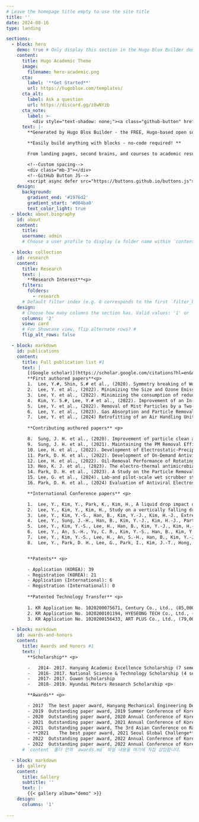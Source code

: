 ```yaml
---
# Leave the homepage title empty to use the site title
title: ''
date: 2024-08-16
type: landing

sections:
  - block: hero
    demo: true # Only display this section in the Hugo Blox Builder demo site
    content:
      title: Hugo Academic Theme
      image:
        filename: hero-academic.png
      cta:
        label: '**Get Started**'
        url: https://hugoblox.com/templates/
      cta_alt:
        label: Ask a question
        url: https://discord.gg/z8wNYzb
      cta_note:
        label: >-
          <div style="text-shadow: none;"><a class="github-button" href="https://github.com/HugoBlox/hugo-blox-builder" data-icon="octicon-star" data-size="large" data-show-count="true" aria-label="Star">Star Hugo Blox Builder</a></div><div style="text-shadow: none;"><a class="github-button" href="https://github.com/HugoBlox/theme-academic-cv" data-icon="octicon-star" data-size="large" data-show-count="true" aria-label="Star">Star the Academic template</a></div>
      text: |-
        **Generated by Hugo Blox Builder - the FREE, Hugo-based open source website builder trusted by 500,000+ sites.**

        **Easily build anything with blocks - no-code required! **

        From landing pages, second brains, and courses to academic resumés, conferences, and tech blogs.

        <!--Custom spacing-->
        <div class="mb-3"></div>
        <!--GitHub Button JS-->
        <script async defer src="https://buttons.github.io/buttons.js"></script>
    design:
      background:
        gradient_end: '#1976d2'
        gradient_start: '#004ba0'
        text_color_light: true
  - block: about.biography
    id: about
    content:
      title:  
      username: admin
      # Choose a user profile to display (a folder name within `content/authors/`)

  - block: collection
    id: research
    content:
      title: Research
      text: |
        **Research Interest**<p>
      filters:
        folders:
          - research
      # Default filter index (e.g. 0 corresponds to the first `filter_button` instance below).
    design:
      # Choose how many columns the section has. Valid values: '1' or '2'.
      columns: '2'
      view: card
      # For Showcase view, flip alternate rows? #
      flip_alt_rows: false

  - block: markdown
    id: publications
    content:
      title: Full publication list #1
      text: |
        [(Google scholar)](https://scholar.google.com/citations?hl=en&user=3pAeZpEAAAAJ)<p>
        **First authored papers**<p>
        1.	Lee, Y.#, Shin, S.# et al., (2020). Symmetry breaking of Worthington jets by gradients in liquid pool depth, *Physics of Fluids.*
        2.	Lee, Y. et al., (2022). Minimizing the Size and Ozone Emission of Electrostatic Precipitators Using Dielectric and Rolled Carbon Film Coatings, *IEEE Transactions on Industry Applications.* 
        3.	Lee, Y. et al., (2022). Minimizing the consumption of reducing agents for NOx removal in a wet scrubber without H2S formation, *Separation and Purification Technology.*
        4.	Kim, Y. S.#, Lee, Y.# et al., (2022). Improvement of an In-Duct Two-Stage Electrostatic Precipitator via Diffusion Charging, *Toxics.*
        5.	Lee, Y. et al., (2022). Removal of Mist Particles by a Two-Stage Electrostatic Precipitator Featuring Plastic Plate Electrodes, *IEEE Transactions on Industry Applications.*
        6.	Lee, Y. et al., (2023). Gas Absorption and Particle Removal Performance of Wet Parallel-membrane Array System, *IEEE Transactions on Industry Applications.*
        7.	Lee, Y. et al., (2024) Retrofitting of an Air Handling Unit by a Two-Stage Electrostatic Precipitator, *IEEE Transactions on Industry Applications.*<p>
        
        **Contributing authored papers** <p>

        8.	Sung, J. H. et al., (2020). Improvement of particle clean air delivery rate of an ion spray electrostatic air cleaner with zero-ozone based on diffusion charging, *Building and Environment.*
        9.	Sung, J. H. et al., (2021). Maintaining the PM Removal Efficiency of a Two-Stage ESP With External Ion-Injection Discharge via a Water Film on the Collection Plate and Cleaning of the Ionizer, *IEEE Transactions on Industry Applications.*
        10.	Lee, H. et al., (2022). Development of Electrostatic-Precipitator-Type Air Conditioner for Reduction of Fine Particulate Matter in Subway, *IEEE Transactions on Industry Applications.*
        11.	Park, D. H. et al., (2022). Development of On-Demand Antiviral Electrostatic Precipitators with Electrothermal-Based Antiviral Surfaces against Airborne Virus Particles, *Toxics.*
        12.	Lee, H. et al., (2022). Oil-Removal Performance of Rotating-Disk-Type Oil Separator, *Energies.*
        13.	Heo, K. J. et al., (2023). The electro-thermal antimicrobial carbon surface, *IEEE Transactions on Industry Applications.*
        14.	Park, D. H. et al., (2023). A Study on the Particle Removal Efficiency and Durability according to the Material of the Ionizer of the Fiber Brush Type Electric Precipitator, *IEEE Transactions on Industry Applications.* 
        15.	Lee, G. et al., (2024). Lab-and pilot-scale wet scrubber study on the redox-mediated simultaneous removal of NOx and SO2 using a CaCO3-based slurry with KI as a redox catalyst, *Chemosphere.*
        16.	Park, D. H. et al., (2024) Evaluation of Antiviral Electrostatic Precipitator with Commercially Antiviral Films Coated on Collection Plates Against Aerosolized Viruses, *IEEE Transactions on Industry Applications.* <p>

        **International Conference papers** <p>

        1.	Lee, Y., Kim, Y., Park, K., Kim, H., A liquid drop impact on a liquid pool with an inclined bottom substrate, 71st Annual Meeting of the APS Division of Fluid Dynamics, Atlanta, Georgia (USA), 2018
        2.	Lee, Y., Kim, Y., Kim, H., Study on a vertically falling droplet toward a liquid pool, 72nd Annual Meeting of the APS Division of Fluid Dynamics, Seattle, Washington (USA), 2019
        3.	Lee, Y., Kim, Y.-S., Han, B., Kim, Y.-J., Kim, H.-J., Extremely low ozone emission electrostatic compact air purifier using carbon fiber ionizers and carbon film collection stage, 2020 IEEE Industry Applications Society Annual Meeting, Detroit, Michigan (USA), 2020
        4.	Lee, Y., Sung, J.-H., Han, B., Kim, Y.-J., Kim, H.-J., Particle removal performance of a two stage electrostatic precipitator with carbon based nonmetallic collection plates for oil mist, 2020 IEEE Industry Applications Society Annual Meeting, Detroit, Michigan (USA), 2020
        5.	Lee, Y., Kim, Y.-S., Lee, H., Han, B., Kim, Y.-J., Kim, H.-J., The daily distribution of PM2.5 in Subway station and Reduction, The 3rd Asian Conference on Railway Engineering and Transportation, Jeju (South Korea), 2021
        6.	Lee, Y., An, S.-H., Yu, C. R., Kim, Y.-S., Han, B., Kim, Y.-J., Kim, H.-J., Gas absorption and particle removal performance of wet parallel-membrane array system, 2021 IEEE Industry Applications Society Annual Meeting, Vancouver, British Columbia (Canada), 2021
        7.	Lee, Y., Kim, Y.-S., Lee, H., An, S.-H., Han, B., Kim, Y.-J., Kim, H.-J., Retrofit of an Air Handling Unit by a Two-Stage Electrostatic Precipitator, 2022 Joint Conference on Electrostatics, Charlotte, North Carolina (USA), 2022
        8.	Lee, Y., Park, D. H., Lee, G., Park, I., Kim, J.-T., Hong, K.-J., Han, B., Kim, S.-B., *Ionic wind induced fine particle removing propeller, 76th Annual Meeting of the APS Division of Fluid Dynamics, Washington D.C. (USA), 2019


        **Patents** <p>

        - Application (KOREA): 39 
        - Registration (KOREA): 21
        - Application (International): 6
        - Registration (International): 0
        
        **Patented Technology Transfer** <p>
        
        1. KR Application No. 1020200075671, Century Co., Ltd., (85,000,000 KRW)<p>
        2. KR Application No. 1020200101194, HYESEONG TECH Co., Ltd., (58,000,000 KRW) <p>
        3. KR Application No. 1020200156433, ART PLUS Co., Ltd., (79,000,000 KRW)<p>

  - block: markdown
    id: awards-and-honors
    content:
      title: Awards and Honors #1
      text: |
        **Scholarship** <p>

        -	2014- 2017. Hanyang Academic Excellence Scholarship (7 semesters)
        -	2016- 2017. National Science & Technology Scholarship (4 semesters)
        -	2017- 2017. Guwon Scholarship
        -	2018- 2019. Hyundai Motors Research Scholarship <p>

        **Awards** <p>

        - 2017	The best paper award, Hanyang Mechanical Engineering Design Competition
        - 2019	Outstanding paper award, 2019 Summer Conference of Korean Society of Visualization
        - 2020	Outstanding paper award, 2020 Annual Conference of Korean Society for indoor Environment
        - 2021	Outstanding paper award, 2021 Annual Conference of Korean Association for Particle and Aerosol Research
        - 2021	Outstanding paper award, The 3rd Asian Conference on Railway Engineering and Transportation 
        - **2021	The best paper award, 2021 Seoul Global Challenge** (7,000 USD) ([YouTube](https://www.youtube.com/watch?v=Aqv8clNCg2A), [News](https://smartcity.go.kr/en/2021/12/16/%EC%84%9C%EC%9A%B8%EC%8B%9C-%EC%A7%80%ED%95%98%EC%B2%A0-%EB%AF%B8%EC%84%B8%EB%A8%BC%EC%A7%80%EC%A0%80%EA%B0%90%EA%B8%B0%EC%88%A0%EA%B0%9C%EB%B0%9C-%ED%94%84%EB%9E%91%EC%8A%A4%EC%97%B0%EA%B5%AC/)) 
        - 2022	Outstanding paper award, 2022 Annual Conference of Korean Association for Particle and Aerosol Research
        - 2022	Outstanding paper award, 2022 Annual Conference of Korean Society for Atmospheric Environment
      # `content` 폴더 안의 `awards.md` 파일 내용을 여기에 직접 삽입합니다.

  - block: markdown
    id: gallery
    content:
      title: Gallery
      subtitle: ''
      text: |-
        {{< gallery album="demo" >}}
    design:
      columns: '1'
  
---
```

